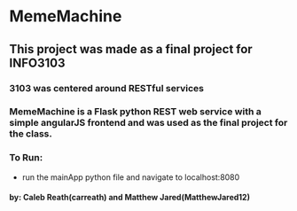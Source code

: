 # MemeMachine
## This project was made as a final project for INFO3103
### 3103 was centered around RESTful services
### MemeMachine is a Flask python REST web service with a simple angularJS frontend and was used as the final project for the class.
### To Run:
* run the mainApp python file and navigate to localhost:8080
#### by: Caleb Reath(carreath) and Matthew Jared(MatthewJared12)
